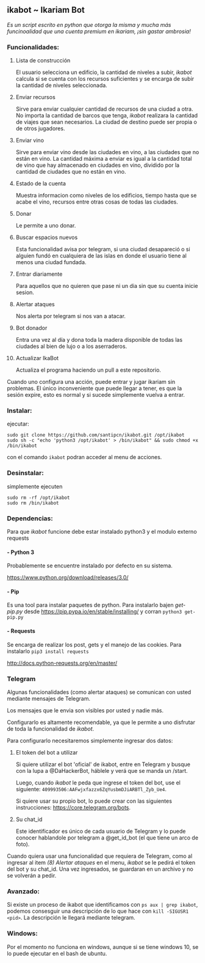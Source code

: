 ## ikabot ~ Ikariam Bot

_Es un script escrito en python que otorga la misma y mucha más funcinoalidad que una cuenta premium en ikariam, ¡sin gastar ambrosia!_

### Funcionalidades:

1) Lista de construcción

	El usuario selecciona un edificio, la cantidad de niveles a subir, _ikabot_ calcula si se cuenta con los recursos suficientes y se encarga de subir la cantidad de niveles seleccionada.
	
2) Enviar recursos 

	Sirve para enviar cualquier cantidad de recursos de una ciudad a otra. No importa la cantidad de barcos que tenga, _ikabot_ realizara la cantidad de viajes que sean necesarios. La ciudad de destino puede ser propia o de otros jugadores.

3) Enviar vino

	Sirve para enviar vino desde las ciudades en vino, a las ciudades que no están en vino. La cantidad máxima a enviar es igual a la cantidad total de vino que hay almacenado en ciudades en vino, dividido por la cantidad de ciudades que no están en vino.

4) Estado de la cuenta

	Muestra informacion como niveles de los edificios, tiempo hasta que se acabe el vino, recursos entre otras cosas de todas las ciudades.
	
5) Donar

	Le permite a uno donar.
	
6) Buscar espacios nuevos

	Esta funcionalidad avisa por telegram, si una ciudad desapareció o si alguien fundó en cualquiera de las islas en donde el usuario tiene al menos una ciudad fundada.
	
7) Entrar diariamente

	Para aquellos que no quieren que pase ni un dia sin que su cuenta inicie sesion.
	
8) Alertar ataques

	Nos alerta por telegram si nos van a atacar.

9) Bot donador

	Entra una vez al día y dona toda la madera disponible de todas las ciudades al bien de lujo o a los aserraderos.

10) Actualizar IkaBot

	Actualiza el programa haciendo un pull a este repositorio.
	

Cuando uno configura una acción, puede entrar y jugar ikariam sin problemas. El único inconveniente que puede llegar a tener, es que la sesión expire, esto es normal y si sucede simplemente vuelva a entrar.

### Instalar:

ejecutar:

	sudo git clone https://github.com/santipcn/ikabot.git /opt/ikabot
	sudo sh -c "echo 'python3 /opt/ikabot' > /bin/ikabot" && sudo chmod +x /bin/ikabot
	
con el comando `ikabot` podran acceder al menu de acciones.

### Desinstalar:

simplemente ejecuten

	sudo rm -rf /opt/ikabot
	sudo rm /bin/ikabot

### Dependencias:

Para que _ikabot_ funcione debe estar instalado python3 y el modulo externo requests

#### - Python 3
Probablemente se encuentre instalado por defecto en su sistema.

https://www.python.org/download/releases/3.0/

#### - Pip
Es una tool para instalar paquetes de python.
Para instalarlo bajen _get-pip.py_ desde https://pip.pypa.io/en/stable/installing/ 
y corran `python3 get-pip.py`

#### - Requests
Se encarga de realizar los post, gets y el manejo de las cookies.
Para instalarlo `pip3 install requests`

http://docs.python-requests.org/en/master/

### Telegram

Algunas funcionalidades (como alertar ataques) se comunican con usted mediante mensajes de Telegram.

Los mensajes que le envia son visibles por usted y nadie más.

Configurarlo es altamente recomendable, ya que le permite a uno disfrutar de toda la funcionalidad de _ikabot_.

Para configurarlo necesitaremos simplemente ingresar dos datos:

1) El token del bot a utilizar

	Si quiere utilizar el bot 'oficial' de ikabot, entre en Telegram y busque con la lupa a @DaHackerBot, háblele y verá que se manda un /start.
	
	Luego, cuando _ikabot_ le peda que ingrese el token del bot, use el siguiente: `409993506:AAFwjxfazzx6ZqYusbmDJiARBTl_Zyb_Ue4`.
	
	Si quiere usar su propio bot, lo puede crear con las siguientes instrucciones: https://core.telegram.org/bots.

2) Su chat_id

	Este identificador es único de cada usuario de Telegram y lo puede conocer hablandole por telegram a @get_id_bot (el que tiene un arco de foto).

Cuando quiera usar una funcionalidad que requiera de Telegram, como al ingresar al item _(8) Alertar ataques_ en el menu, _ikabot_ se le pedirá el token del bot y su chat_id. Una vez ingresados, se guardaran en un archivo y no se volverán a pedir.


### Avanzado:

Si existe un proceso de ikabot que identificamos con `ps aux | grep ikabot`, podemos consesguir una descripción de lo que hace con `kill -SIGUSR1 <pid>`. La descripción le llegará mediante telegram.

### Windows:

Por el momento no funciona en windows, aunque si se tiene windows 10, se lo puede ejecutar en el bash de ubuntu.

